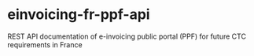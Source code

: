 # einvoicing-fr-ppf-api
REST API documentation of e-invoicing public portal (PPF) for future CTC requirements in France
